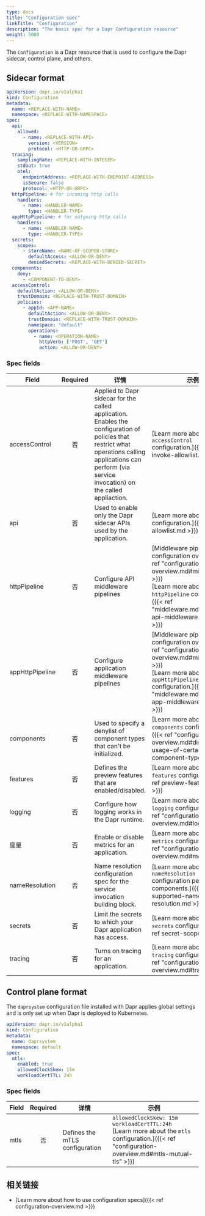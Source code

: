 ```yaml
---
type: docs
title: "Configuration spec"
linkTitle: "Configuration"
description: "The basic spec for a Dapr Configuration resource"
weight: 5000
---
```


The `Configuration` is a Dapr resource that is used to configure the Dapr sidecar, control plane, and others.

## Sidecar format

```yaml
apiVersion: dapr.io/v1alpha1
kind: Configuration
metadata:
  name: <REPLACE-WITH-NAME>
  namespace: <REPLACE-WITH-NAMESPACE>
spec:
  api:
    allowed:
      - name: <REPLACE-WITH-API>
        version: <VERSION>
        protocol: <HTTP-OR-GRPC>
  tracing:
    samplingRate: <REPLACE-WITH-INTEGER>
    stdout: true
    otel:
      endpointAddress: <REPLACE-WITH-ENDPOINT-ADDRESS>
      isSecure: false
      protocol: <HTTP-OR-GRPC>
  httpPipeline: # for incoming http calls
    handlers:
      - name: <HANDLER-NAME>
        type: <HANDLER-TYPE>
  appHttpPipeline: # for outgoing http calls
    handlers:
      - name: <HANDLER-NAME>
        type: <HANDLER-TYPE>
  secrets:
    scopes:
      - storeName: <NAME-OF-SCOPED-STORE>
        defaultAccess: <ALLOW-OR-DENY>
        deniedSecrets: <REPLACE-WITH-DENIED-SECRET>
  components:
    deny:
      - <COMPONENT-TO-DENY>
  accessControl:
    defaultAction: <ALLOW-OR-DENY>
    trustDomain: <REPLACE-WITH-TRUST-DOMAIN>
    policies:
      - appId: <APP-NAME>
        defaultAction: <ALLOW-OR-DENY>
        trustDomain: <REPLACE-WITH-TRUST-DOMAIN>
        namespace: "default"
        operations:
          - name: <OPERATION-NAME>
            httpVerb: ['POST', 'GET']
            action: <ALLOW-OR-DENY>
```

### Spec fields

| Field           | Required | 详情                                                                                                                                                                                                           | 示例                                                                                                                                                                                                                                |
| --------------- |:--------:| ------------------------------------------------------------------------------------------------------------------------------------------------------------------------------------------------------------ | --------------------------------------------------------------------------------------------------------------------------------------------------------------------------------------------------------------------------------- |
| accessControl   |    否     | Applied to Dapr sidecar for the called application. Enables the configuration of policies that restrict what operations calling applications can perform (via service invocation) on the called appliaction. | [Learn more about the `accessControl` configuration.]({{< ref invoke-allowlist.md >}})                                                                                                                                            |
| api             |    否     | Used to enable only the Dapr sidecar APIs used by the application.                                                                                                                                           | [Learn more about the `api` configuration.]({{< ref api-allowlist.md >}})                                                                                                                                                         |
| httpPipeline    |    否     | Configure API middleware pipelines                                                                                                                                                                           | [Middleware pipeline configuration overview]({{< ref "configuration-overview.md#middleware" >}})<br>[Learn more about the `httpPipeline` configuration.]({{< ref "middleware.md#configure-api-middleware-pipelines" >}})    |
| appHttpPipeline |    否     | Configure application middleware pipelines                                                                                                                                                                   | [Middleware pipeline configuration overview]({{< ref "configuration-overview.md#middleware" >}})<br>[Learn more about the `appHttpPipeline` configuration.]({{< ref "middleware.md#configure-app-middleware-pipelines" >}}) |
| components      |    否     | Used to specify a denylist of component types that can't be initialized.                                                                                                                                     | [Learn more about the `components` configuration.]({{< ref "configuration-overview.md#disallow-usage-of-certain-component-types" >}})                                                                                             |
| features        |    否     | Defines the preview features that are enabled/disabled.                                                                                                                                                      | [Learn more about the `features` configuration.]({{< ref preview-features.md >}})                                                                                                                                                 |
| logging         |    否     | Configure how logging works in the Dapr runtime.                                                                                                                                                             | [Learn more about the `logging` configuration.]({{< ref "configuration-overview.md#logging" >}})                                                                                                                                  |
| 度量              |    否     | Enable or disable metrics for an application.                                                                                                                                                                | [Learn more about the `metrics` configuration.]({{< ref "configuration-overview.md#metrics" >}})                                                                                                                                  |
| nameResolution  |    否     | Name resolution configuration spec for the service invocation building block.                                                                                                                                | [Learn more about the `nameResolution` configuration per components.]({{< ref supported-name-resolution.md >}})                                                                                                                   |
| secrets         |    否     | Limit the secrets to which your Dapr application has access.                                                                                                                                                 | [Learn more about the `secrets` configuration.]({{< ref secret-scope.md >}})                                                                                                                                                      |
| tracing         |    否     | Turns on tracing for an application.                                                                                                                                                                         | [Learn more about the `tracing` configuration.]({{< ref "configuration-overview.md#tracing" >}})                                                                                                                                  |


## Control plane format

The `daprsystem` configuration file installed with Dapr applies global settings and is only set up when Dapr is deployed to Kubernetes.

```yml
apiVersion: dapr.io/v1alpha1
kind: Configuration
metadata:
  name: daprsystem
  namespace: default
spec:
  mtls:
    enabled: true
    allowedClockSkew: 15m
    workloadCertTTL: 24h
```

### Spec fields

| Field | Required | 详情                             | 示例                                                                                                                                                                    |
| ----- |:--------:| ------------------------------ | --------------------------------------------------------------------------------------------------------------------------------------------------------------------- |
| mtls  |    否     | Defines the mTLS configuration | `allowedClockSkew: 15m`<br>`workloadCertTTL:24h`<br>[Learn more about the `mtls` configuration.]({{< ref "configuration-overview.md#mtls-mutual-tls" >}}) |


## 相关链接

- [Learn more about how to use configuration specs]({{< ref configuration-overview.md >}})